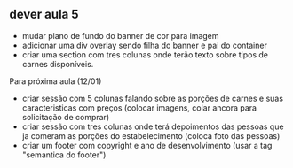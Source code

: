 ## dever aula 5
- mudar plano de fundo do banner de cor para imagem 
- adicionar uma div overlay sendo filha do banner e pai do container 
- criar uma section com tres colunas onde terão texto sobre tipos de carnes disponíveis. 

Para próxima aula (12/01)
- criar sessão com 5 colunas falando sobre as porções de carnes e suas caracteristicas com preços (colocar imagens, colar ancora para solicitação de comprar)
- criar sessão com tres colunas onde terá depoimentos das pessoas que ja comeram as porções do estabelecimento (coloca foto das pessoas) 
- criar um footer com copyright e ano de desenvolvimento (usar a tag "semantica do footer")